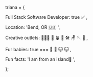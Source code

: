  
triana = {

Full Stack Software Developer: true ✅ ,

Location: 'Bend, OR 🇺🇸 ',

Creative outlets: 👩🏽‍💻  🌺  🪴  📝  🛠  🪑  🪡  📸 ,

Fur babies: true === 🐶 🐶 🐱 🐱 , 

Fun facts: 'I am from an island🍍 ',

};
